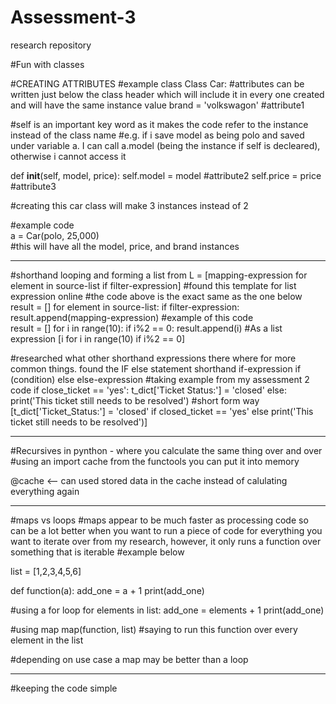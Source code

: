 # Assessment-3
research repository

#Fun with classes

#CREATING ATTRIBUTES
#example class
Class Car:
   #attributes can be written just below the class header which will include it in every one created and will have the same instance value
   brand = 'volkswagon' #attribute1
   
   #self is an important key word as it makes the code refer to the instance instead of the class name
   #e.g. if i save model as being polo and saved under variable a. I can call a.model (being the instance if self is decleared), otherwise i cannot access it
   
   def __init__(self, model, price):
       self.model = model #attribute2
       self.price = price #attribute3
   
   #creating this car class will make 3 instances instead of 2

#example code    
a = Car(polo, 25,000)   
#this will have all the model, price, and brand instances

-----------------------------------------------------------------------------------------------------------------------------------------------------------------

#shorthand looping and forming a list from 
L = [mapping-expression for element in source-list if filter-expression] #found this template for list expression online
#the code above is the exact same as the one below
result = []
for element in source-list:
     if filter-expression:
        result.append(mapping-expression)
#example of this code        
result = []
for i in range(10):
    if i%2 == 0:
       result.append(i)
#As a list expression
[i for i in range(10) if i%2 == 0]

#researched what other shorthand expressions there where for more common things. found the IF else statement shorthand
if-expression if (condition) else else-expression 
#taking example from my assessment 2 code
   if close_ticket == 'yes':
        t_dict['Ticket Status:'] = 'closed'
   else:
        print('This ticket still needs to be resolved')
#short form way
[t_dict['Ticket_Status:'] = 'closed' if closed_ticket == 'yes' else print('This ticket still needs to be resolved')] 

--------------------------------------------------------------------------------------------------------------------------------------------------------------------

#Recursives in pynthon - where you calculate the same thing over and over
#using an import cache from the functools you can put it into memory

@cache <-- can used stored data in the cache instead of calulating everything again

--------------------------------------------------------------------------------------------------------------------------------------------------------------------

#maps vs loops
#maps appear to be much faster as processing code so can be a lot better when you want to run a piece of code for everything you want to iterate over from my research, however, it only runs a function over something that is iterable
#example below

list = [1,2,3,4,5,6]

def function(a):
   add_one = a + 1
   print(add_one)
   
#using a for loop
for elements in list:
   add_one = elements + 1
   print(add_one)
   
#using map
map(function, list) #saying to run this function over every element in the list

#depending on use case a map may be better than a loop

--------------------------------------------------------------------------------------------------------------------------------------------------------------------
#keeping the code simple




